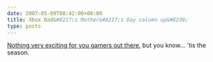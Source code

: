 ```yaml
---
date: 2007-05-09T00:42:00+00:00
title: Xbox Dad&#8217;s Mother&#8217;s Day column up&#8230;
type: posts
---
```

[Nothing very exciting for you gamers out there](http://www.xbox.com/en-US/community/personality/xboxdad/2007/0507-unlockgoodhusbandsonachievement.htm), but you know... 'tis the season.
